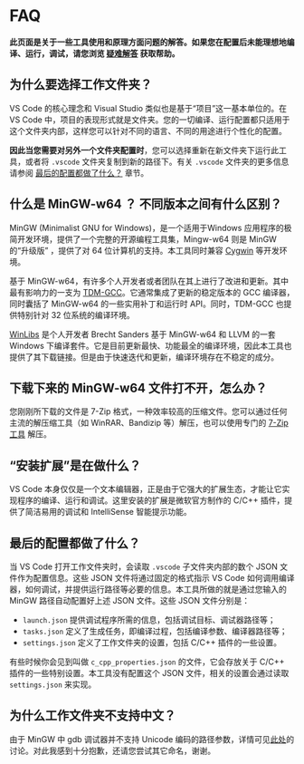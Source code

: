 # FAQ

**此页面是关于一些工具使用和原理方面问题的解答。如果您在配置后未能理想地编译、运行，调试，请您浏览 [疑难解答](TroubleShooting.md) 获取帮助。**

## 为什么要选择工作文件夹？

VS Code 的核心理念和 Visual Studio 类似也是基于“项目”这一基本单位的。在 VS Code 中，项目的表现形式就是文件夹。您的一切编译、运行配置都只适用于这个文件夹内部，这样您可以针对不同的语言、不同的用途进行个性化的配置。 

**因此当您需要对另外一个文件夹配置时**，您可以选择重新在新文件夹下运行此工具，或者将 `.vscode` 文件夹复制到新的路径下。有关 `.vscode` 文件夹的更多信息请参阅 [最后的配置都做了什么？](#最后的配置都做了什么？) 章节。

## 什么是 MinGW-w64 ？ 不同版本之间有什么区别？

MinGW (Minimalist GNU for Windows)，是一个适用于Windows 应用程序的极简开发环境，提供了一个完整的开源编程工具集，Mingw-w64 则是 MinGW 的“升级版” ，提供了对 64 位计算机的支持。本工具同时兼容 [Cygwin](http://www.cygwin.com/) 等开发环境。

基于 MinGW-w64，有许多个人开发者或者团队在其上进行了改进和更新。其中最有影响力的一支为 [TDM-GCC](http://tdm-gcc.tdragon.net/)。它通常集成了更新的稳定版本的 GCC 编译器，同时囊括了 MinGW-w64 的一些实用补丁和运行时 API。同时，TDM-GCC 也提供特别针对 32 位系统的编译环境。

[WinLibs](http://winlibs.com) 是个人开发者 Brecht Sanders 基于 MinGW-w64 和 LLVM 的一套 Windows 下编译套件。它是目前更新最快、功能最全的编译环境，因此本工具也提供了其下载链接。但是由于快速迭代和更新，编译环境存在不稳定的成分。

## 下载下来的 MinGW-w64 文件打不开，怎么办？

您刚刚所下载的文件是 7-Zip 格式，一种效率较高的压缩文件。您可以通过任何主流的解压缩工具（如 WinRAR、Bandizip 等）解压，也可以使用专门的 [7-Zip 工具](https://www.7-zip.org/) 解压。

## “安装扩展”是在做什么？

VS Code 本身仅仅是一个文本编辑器，正是由于它强大的扩展生态，才能让它实现程序的编译、运行和调试。这里安装的扩展是微软官方制作的 C/C++ 插件，提供了简洁易用的调试和 IntelliSense 智能提示功能。

## 最后的配置都做了什么？

当 VS Code 打开工作文件夹时，会读取 `.vscode` 子文件夹内部的数个 JSON 文件作为配置信息。这些 JSON 文件将通过固定的格式指示 VS Code 如何调用编译器，如何调试，并提供运行路径等必要的信息。本工具所做的就是通过您输入的 MinGW 路径自动配置好上述 JSON 文件。这些 JSON 文件分别是：

- `launch.json` 提供调试程序所需的信息，包括调试目标、调试器路径等；
- `tasks.json` 定义了生成任务，即编译过程，包括编译参数、编译器路径等；
- `settings.json` 定义了工作文件夹的设置，包括 C/C++ 插件的一些设置。

有些时候你会见到叫做 `c_cpp_properties.json` 的文件，它会存放关于 C/C++ 插件的一些特别设置。本工具没有配置这个 JSON 文件，相关的设置会通过读取 `settings.json` 来实现。

## 为什么工作文件夹不支持中文？

由于 MinGW 中 gdb 调试器并不支持 Unicode 编码的路径参数，详情可见[此处](https://github.com/Microsoft/vscode-cpptools/issues/1998)的讨论。对此我感到十分抱歉，还请您尝试其它命名，谢谢。

## 